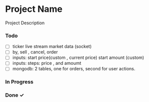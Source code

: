 # Project Name

Project Description

### Todo

- [ ] ticker live stream market data (socket)  
- [ ] by, sell , cancel, order  
- [ ] inputs:  start price(custom , current price) start amount (custom)  
- [ ] inputs: steps: price , and amoumt  
- [ ] mongodb: 2 tables, one for orders, second for user actions.  

### In Progress


### Done ✓


